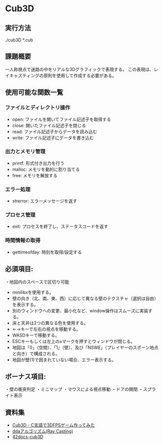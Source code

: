 # Cub3D

## 実行方法

./cub3D *.cub

## 課題概要

一人称視点で迷路の中をリアルな3Dグラフィックで表現する。
この表現は、レイキャスティングの原則を使用して作成する必要がある。

## 使用可能な関数一覧

### ファイルとディレクトリ操作
- open: ファイルを開いてファイル記述子を取得する
- close: 開いたファイル記述子を閉じる
- read: ファイル記述子からデータを読み込む
- write: ファイル記述子にデータを書き込む
### 出力とメモリ管理
- printf: 形式付き出力を行う
- malloc: メモリを動的に割り当てる
- free: メモリを解放する
### エラー処理
- strerror: エラーメッセージを返す
### プロセス管理
- exit: プロセスを終了し、ステータスコードを返す
### 時間情報の取得
- gettimeofday: 時刻を取得/設定する

## 必須項目:
・地図内のスペースで区切り可能
- minilibxを使用する。
- 壁の向き（北、南、東、西）に応じて異なる壁のテクスチャ（選択は自由）を表示する。
- 別のウィンドウへの変更、最小化など、window操作はスムーズに実装する。
- 床と天井は2つの異なる色を使用する。
- ←→キーで左右の視点を移動する。
- WASDキーで移動する。
- ESCキーもしくは左上のxマークを押すとウィンドウが閉じる。
- 地図は「0」（空間）、「1」（壁）、及び「NSWE」（プレイヤーのスポーン地点と向き）で構成される。
- 地図が壁(1)で囲まれていない場合、エラー表示する。

## ボーナス項目:
・壁の衝突判定
・ミニマップ
・マウスによる視点移動
・ドアの開閉
・スプライト表示

## 資料集
- [Cub3D - C言語で3DFPSゲーム作ってみた](https://zenn.dev/rt3mis10/articles/3482cc49e288ea)
- [ddaアルゴリズム(Ray Casting)](https://lodev.org/cgtutor/raycasting.html)
- [42docs-cub3D](https://harm-smits.github.io/42docs/projects/cub3d)